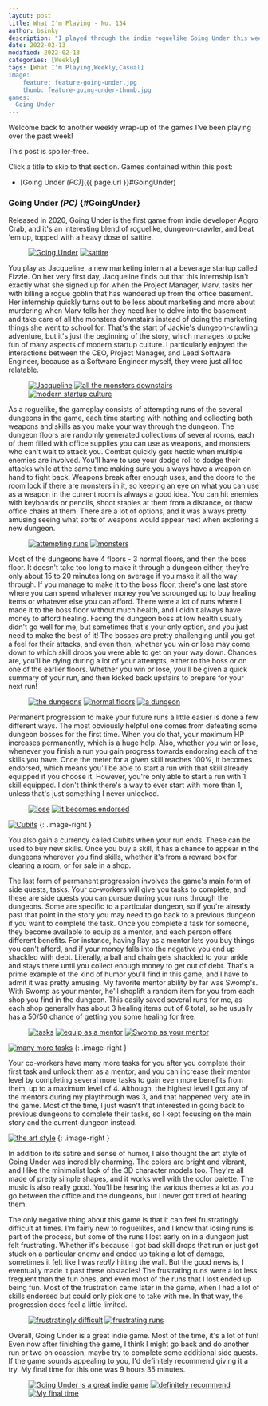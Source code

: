 ```yaml
---
layout: post
title: What I'm Playing - No. 154
author: bsinky
description: "I played through the indie roguelike Going Under this week."
date: 2022-02-13
modified: 2022-02-13
categories: [Weekly]
tags: [What I'm Playing,Weekly,Casual]
image:
    feature: feature-going-under.jpg
    thumb: feature-going-under-thumb.jpg
games:
- Going Under
---
```


Welcome back to another weekly wrap-up of the games I've been playing over the
past week!

This post is spoiler-free.

Click a title to skip to that section. Games contained within this post:

 - [Going Under *(PC)*]({{ page.url }}#GoingUnder)

<!--more-->

### Going Under *(PC)*    {#GoingUnder}

Released in 2020, Going Under is the first game from indie developer Aggro Crab,
and it's an interesting blend of roguelike, dungeon-crawler, and beat 'em up,
topped with a heavy dose of sattire.

<figure class="half">
    <a href="https://i.imgur.com/3XF3IvY.jpg"><img src="https://i.imgur.com/3XF3IvYm.jpg" alt="Going Under"/></a>
    <a href="https://i.imgur.com/VqvHSd4.jpg"><img src="https://i.imgur.com/VqvHSd4m.jpg" alt="sattire"/></a>
</figure>

You play as Jacqueline, a new marketing intern at a beverage startup called
Fizzle. On her very first day, Jacqueline finds out that this internship isn't
exactly what she signed up for when the Project Manager, Marv, tasks her with
killing a rogue goblin that has wandered up from the office basement. Her
internship quickly turns out to be less about marketing and more about murdering
when Marv tells her they need her to delve into the basement and take care of
all the monsters downstairs instead of doing the marketing things she went to
school for. That's the start of Jackie's dungeon-crawling adventure, but it's
just the beginning of the story, which manages to poke fun of many aspects of
modern startup culture. I particularly enjoyed the interactions between the CEO,
Project Manager, and Lead Software Engineer, because as a Software Engineer
myself, they were just all too relatable.

<figure class="third">
    <a href="https://i.imgur.com/ya5eFct.jpg"><img src="https://i.imgur.com/ya5eFctm.jpg" alt="Jacqueline"/></a>
    <a href="https://i.imgur.com/7xUjlou.jpg"><img src="https://i.imgur.com/7xUjloum.jpg" alt="all the monsters downstairs"/></a>
    <a href="https://i.imgur.com/bMBXBjn.jpg"><img src="https://i.imgur.com/bMBXBjnm.jpg" alt="modern startup culture"/></a>
</figure>

As a roguelike, the gameplay consists of attempting runs of the several dungeons
in the game, each time starting with nothing and collecting both weapons and
skills as you make your way through the dungeon. The dungeon floors are randomly
generated collections of several rooms, each of them filled with office supplies
you can use as weapons, and monsters who can't wait to attack you. Combat
quickly gets hectic when multiple enemies are involved. You'll have to use your
dodge roll to dodge their attacks while at the same time making sure you always
have a weapon on hand to fight back. Weapons break after enough uses, and the
doors to the room lock if there are monsters in it, so keeping an eye on what
you can use as a weapon in the current room is always a good idea. You can hit
enemies with keyboards or pencils, shoot staples at them from a distance, or
throw office chairs at them. There are a lot of options, and it was always
pretty amusing seeing what sorts of weapons would appear next when exploring a
new dungeon.

<figure class="half">
    <a href="https://i.imgur.com/Nk30XnK.jpg"><img src="https://i.imgur.com/Nk30XnKm.jpg" alt="attempting runs"/></a>
    <a href="https://i.imgur.com/Um899EU.jpg"><img src="https://i.imgur.com/Um899EUm.jpg" alt="monsters"/></a>
</figure>

Most of the dungeons have 4 floors - 3 normal floors, and then the boss floor.
It doesn't take too long to make it through a dungeon either, they're only about
15 to 20 minutes long on average if you make it all the way through. If you
manage to make it to the boss floor, there's one last store where you can spend
whatever money you've scrounged up to buy healing items or whatever else you can
afford. There were a lot of runs where I made it to the boss floor without much
health, and I didn't always have money to afford healing. Facing the dungeon
boss at low health usually didn't go well for me, but sometimes that's your only
option, and you just need to make the best of it! The bosses are pretty
challenging until you get a feel for their attacks, and even then, whether you
win or lose may come down to which skill drops you were able to get on your way
down. Chances are, you'll be dying during a lot of your attempts, either to the
boss or on one of the earlier floors. Whether you win or lose, you'll be given a
quick summary of your run, and then kicked back upstairs to prepare for your
next run!

<figure class="third">
    <a href="https://i.imgur.com/dY5Hpxn.jpg"><img src="https://i.imgur.com/dY5Hpxnm.jpg" alt="the dungeons"/></a>
    <a href="https://i.imgur.com/AXYGuvr.jpg"><img src="https://i.imgur.com/AXYGuvrm.jpg" alt="normal floors"/></a>
    <a href="https://i.imgur.com/foqMe5a.jpg"><img src="https://i.imgur.com/foqMe5am.jpg" alt="a dungeon"/></a>
</figure>

Permanent progression to make your future runs a little easier is done a few
different ways. The most obviously helpful one comes from defeating some dungeon
bosses for the first time. When you do that, your maximum HP increases
permanently, which is a huge help. Also, whether you win or lose, whenever you
finish a run you gain progress towards endorsing each of the skills you have.
Once the meter for a given skill reaches 100%, it becomes endorsed, which means
you'll be able to start a run with that skill already equipped if you choose it.
However, you're only able to start a run with 1 skill equipped. I don't think
there's a way to ever start with more than 1, unless that's just something I
never unlocked.

<figure class="half">
    <a href="https://i.imgur.com/jw22lpL.jpg"><img src="https://i.imgur.com/jw22lpLm.jpg" alt="lose"/></a>
    <a href="https://i.imgur.com/Jr3A4gt.jpg"><img src="https://i.imgur.com/Jr3A4gtm.jpg" alt="it becomes endorsed"/></a>
</figure>

[![Cubits](https://i.imgur.com/Mscpfv8m.jpg)](https://i.imgur.com/Mscpfv8.jpg)
{: .image-right }

You also gain a currency called Cubits when your run ends. These can be used to
buy new skills. Once you buy a skill, it has a chance to appear in the dungeons
wherever you find skills, whether it's from a reward box for clearing a room, or
for sale in a shop.

The last form of permanent progression involves the game's main form of side
quests, tasks. Your co-workers will give you tasks to complete, and these are
side quests you can pursue during your runs through the dungeons. Some are
specific to a particular dungeon, so if you're already past that point in the
story you may need to go back to a previous dungeon if you want to complete the
task. Once you complete a task for someone, they become available to equip as a
mentor, and each person offers different benefits. For instance, having Ray as a
mentor lets you buy things you can't afford, and if your money falls into the
negative you end up shackled with debt. Literally, a ball and chain gets
shackled to your ankle and stays there until you collect enough money to get out
of debt. That's a prime example of the kind of humor you'll find in this game,
and I have to admit it was pretty amusing. My favorite mentor ability by far was
Swomp's. With Swomp as your mentor, he'll shoplift a random item for you from
each shop you find in the dungeon. This easily saved several runs for me, as
each shop generally has about 3 healing items out of 6 total, so he usually has
a 50/50 chance of getting you some healing for free.

<figure class="third">
    <a href="https://i.imgur.com/UqUwrqj.jpg"><img src="https://i.imgur.com/UqUwrqjm.jpg" alt="tasks"/></a>
    <a href="https://i.imgur.com/2CjqIMD.jpg"><img src="https://i.imgur.com/2CjqIMDm.jpg" alt="equip as a mentor"/></a>
    <a href="https://i.imgur.com/Php5Det.jpg"><img src="https://i.imgur.com/Php5Detm.jpg" alt="Swomp as your mentor"/></a>
</figure>

[![many more tasks](https://i.imgur.com/pGqIfwFm.jpg)](https://i.imgur.com/pGqIfwF.jpg)
{: .image-right }

Your co-workers have many more tasks for you after you complete their first task
and unlock them as a mentor, and you can increase their mentor level by
completing several more tasks to gain even more benefits from them, up to a
maximum level of 4. Although, the highest level I got any of the mentors during
my playthrough was 3, and that happened very late in the game. Most of the time,
I just wasn't that interested in going back to previous dungeons to complete
their tasks, so I kept focusing on the main story and the current dungeon
instead.

[![the art style](https://i.imgur.com/5if8cLGm.jpg)](https://i.imgur.com/5if8cLG.jpg)
{: .image-right }

In addition to its satire and sense of humor, I also thought the art style of
Going Under was incredibly charming. The colors are bright and vibrant, and I
like the minimalist look of the 3D character models too. They're all made of
pretty simple shapes, and it works well with the color palette. The music is
also really good. You'll be hearing the various themes a lot as you go between
the office and the dungeons, but I never got tired of hearing them.

The only negative thing about this game is that it can feel frustratingly
difficult at times. I'm fairly new to roguelikes, and I know that losing runs is
part of the process, but some of the runs I lost early on in a dungeon just felt
frustrating. Whether it's because I got bad skill drops that run or just got
stuck on a particular enemy and ended up taking a lot of damage, sometimes it
felt like I was *really* hitting the wall. But the good news is, I eventually
made it past these obstacles! The frustrating runs were a lot less frequent than
the fun ones, and even most of the runs that I lost ended up being fun. Most of
the frustration came later in the game, when I had a lot of skills endorsed but
could only pick one to take with me. In that way, the progression does feel a
little limited.

<figure class="half">
    <a href="https://i.imgur.com/EOBy3G7.jpg"><img src="https://i.imgur.com/EOBy3G7m.jpg" alt="frustratingly difficult"/></a>
    <a href="https://i.imgur.com/iYEy7Uv.jpg"><img src="https://i.imgur.com/iYEy7Uvm.jpg" alt="frustrating runs"/></a>
</figure>

Overall, Going Under is a great indie game. Most of the time, it's a lot of fun!
Even now after finishing the game, I think I might go back and do another run or
two on ocassion, maybe try to complete some additional side quests. If the game
sounds appealing to you, I'd definitely recommend giving it a try. My final time
for this one was 9 hours 35 minutes.

<figure class="third">
    <a href="https://i.imgur.com/kUj4um3.jpg"><img src="https://i.imgur.com/kUj4um3m.jpg" alt="Going Under is a great indie game"/></a>
    <a href="https://i.imgur.com/A4nc3Tl.jpg"><img src="https://i.imgur.com/A4nc3Tlm.jpg" alt="definitely recommend"/></a>
    <a href="https://i.imgur.com/V4n5y83.jpg"><img src="https://i.imgur.com/V4n5y83m.jpg" alt="My final time"/></a>
</figure>

